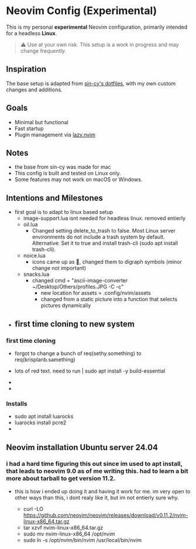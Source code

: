 # Neovim Config (Experimental)

This is my personal **experimental** Neovim configuration, primarily intended for a headless **Linux**.

> ⚠️ Use at your own risk. This setup is a work in progress and may change frequently.

## Inspiration

The base setup is adapted from [sin-cy's dotfiles](https://github.com/Sin-cy/dotfiles),  with my own custom changes and additions.

## Goals

- Minimal but functional
- Fast startup
- Plugin management via [lazy.nvim](https://github.com/folke/lazy.nvim)

## Notes

- the base from sin-cy was made for mac
- This config is built and tested on Linux only.
- Some features may not work on macOS or Windows.

## Intentions and Milestones

- first goal is to adapt to linux based setup
  - image-support.lua isnt needed for headless linux. removed entierly
  - oil.lua
    - Changed setting delete_to_trash to false. Most Linux server environments do not include a trash system by default.
      Alternative: Set it to true and install trash-cli (sudo apt install trash-cli).
  - noice.lua
    - icons came up as 󰥻, changed them to digraph symbols (minor change not important)
  - snacks.lua
    - changed cmd = "ascii-image-converter ~/Desktop/Others/profiles.JPG -C -c"
       - new location for assets = .config/nvim/assets
       - changed from a static picture into a function that selects pictures dynamically
- first time cloning to new system
  -
  
### first time cloning
- forgot to change a bunch of req(sethy.something) to req(krisplanb.samething)
- lots of red text. need to run | sudo apt install -y build-essential

- 
- 
### Installs
- sudo apt install luarocks
- luarocks install pcre2
-
## Neovim installation Ubuntu server 24.04
### i had a hard time figuring this out since im used to apt install, that leads to neovim 9.0 as of me writing this. had to learn a bit more about tarball to get version 11.2.
- this is how i ended up doing it and having it work for me. im very open to other ways than this, i dont realy like it, but im not entierly sure why.

  - curl -LO https://github.com/neovim/neovim/releases/download/v0.11.2/nvim-linux-x86_64.tar.gz
  - tar xzvf nvim-linux-x86_64.tar.gz
  - sudo mv nvim-linux-x86_64 /opt/nvim
  - sudo ln -s /opt/nvim/bin/nvim /usr/local/bin/nvim
 
  
